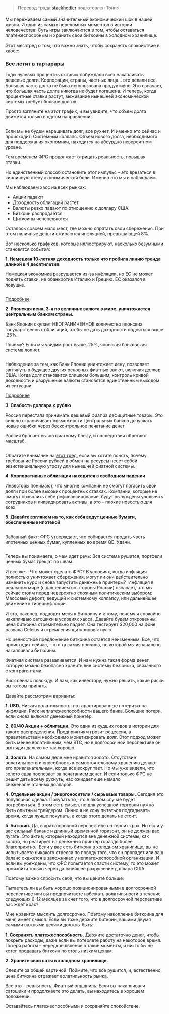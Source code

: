  >  Перевод трэда [stackhodler](https://twitter.com/stackhodler) подготовлен Тони⚡️

Мы переживаем самый значительный экономический шок в нашей жизни. И один из самых переломных моментов в истории человечества. Суть игры заключаются в том, чтобы оставаться платежеспособным и хранить свои биткоины в холодном хранилище.

Этот мегатред о том, что важно знать, чтобы сохранять спокойствие в хаосе:

<h3 id="%D0%B2%D1%81%D0%B5-%D0%BB%D0%B5%D1%82%D0%B8%D1%82-%D0%B2-%D1%82%D0%B0%D1%80%D1%82%D0%B0%D1%80%D0%B0%D1%80%D1%8B">Все летит в тартарары</h3>

Годы нулевых процентных ставок побуждали всех накапливать дешевые долги. Корпорации, страны, частные лица... это делали все. Большая часть долга не была использована продуктивно. Это означает, что большая часть долга никогда не будет погашена. И теперь, когда процентные ставки растут, выживание нынешней экономической системы требует больше долгов.

Просто взгляните на этот график, и вы увидите, что объем долга движется только в одном направлении.

<figure class="kg-card kg-image-card"><img alt="" class="kg-image" loading="lazy" src="https://lh3.googleusercontent.com/Y4y7zJ2P0jyto2Fdp8VgugxaapaxOKVuFOWDAxp6SR1YNcNrHlpgOlOuL3yJucGMsh6yjxhRQyOawBQL5dxGcmk36dCwmyhsDmJRZkyJUEK1DVTlnyKVJ2Gsh2wnYpJe9RCXKnk9-c_2p7kQpQ"/></figure>

Если мы не будем наращивать долг, все рухнет. И именно это сейчас и происходит: Системный коллапс. Объем нового долга, необходимого для поддержания экономики, находится на абсурдно невероятном уровне.

Тем временем ФРС продолжает отрицать реальность, повышая ставки...

Но единственный способ остановить этот импульс – это врезаться в кирпичную стену экономической боли. Именно это мы и наблюдаем.

Мы наблюдаем хаос на всех рынках:

<!--kg-card-begin: markdown-->

*   Акции падают
*   Доходность облигаций растет
*   Валюты резко падают по отношению к доллару США.
*   Биткоин распродается
*   Щиткоины испепеляются

<!--kg-card-end: markdown-->

Осталось совсем мало мест, где можно спрятать свои сбережения. При этом наличные деньги сжираются инфляцией, превышающей 8%.

Вот несколько графиков, которые иллюстрируют, насколько безумными становятся события:

__1. Немецкая 10-летняя доходность только что пробила линию тренда длиной в 4 десятилетия.__

Немецкая экономика разрушается из-за инфляции, но ЕС не может поднять ставки, не обанкротив Италию и Грецию. ЕС оказался в ловушке.

<figure class="kg-card kg-image-card"><img alt="" class="kg-image" loading="lazy" src="https://lh3.googleusercontent.com/QALleELFpgiN9WwF4X5BhbafkQfUNLNoWUXbZCAXPfC6hrtqNDZpTQk0qvv1AaYX9rvkYmkg1ATbDYm27q2nkh1K8UL5OCza1SUeT5-3OA0mVo6geTrzFb1Hmmwv8EJWRT8d6u11wlT3Jg49Lg"/></figure>

[Подробнее](https://threadreaderapp.com/thread/1531552200425721859.html)

__2. Японская иена, 3-я по величине валюта в мире, уничтожается центральным банком страны.__

Банк Японии скупает НЕОГРАНИЧЕННОЕ количество японских государственных облигаций, чтобы не дать доходности подняться выше .25%.

Почему? Если мы увидим рост выше .25%, японская банковская система лопнет.

<figure class="kg-card kg-image-card"><img alt="" class="kg-image" loading="lazy" src="https://lh3.googleusercontent.com/A-yLISoLbby11lJk6m6ajNl5kJZzYpa1ocOp-vIiCRkVjqcK6q0DKgpaMXuakfZcJdT-m6gr7-gF0MHqvXik6VhEIZI7y5XH93Y4p-zcvRrf-4YhHVjshmev06f8Q8ZPUoPDPhXUF99JQnpuoQ"/></figure>

Наблюдение за тем, как Банк Японии уничтожает иену, позволяет заглянуть в будущее других основных фиатных валют, включая доллар США. Когда долг становится слишком большим, контроль кривой доходности и разрушение валюты становятся единственным выходом из ситуации.

[Подробнее](https://threadreaderapp.com/thread/1516755754526646276.html)

__3. Слабость доллара к рублю__

Россия перестала принимать дешевый фиат за дефицитные товары. Это сильно ограничивает возможности Центральных банков допускать новые ошибки через бесконтрольное печатание денег.

Россия бросает вызов фиатному блефу, и последствия обретают масштаб.

<figure class="kg-card kg-image-card"><img alt="" class="kg-image" loading="lazy" src="https://lh4.googleusercontent.com/-nDYqu02RcuLudtEUUZHxabvxGy16OIiVYRqpFZVtgTN2tmr-GkjDgeArh9z2dTVEhYpDGpC42_XaKaS9ftZRGZ2ZFA9SAMmJvveyNEsD6TWeF499FYE6V6VkVhh7Ihhc5hD8oUTkRLytqp9IQ"/></figure>

Обратите внимание на [этот тред](https://threadreaderapp.com/thread/1527572209199349760.html), если вы хотите понять, почему требование России рублей в обмен на ресурсы несет собой экзистенциальную угрозу для нынешней фиатной системы.

__4. Корпоративные облигации находятся в свободном падении__

Инвесторы понимают, что многие компании не смогут погасить свои долги при более высоких процентных ставках. Компании, которые не смогут позволить себе рефинансирование, будут вынуждены увольнять сотрудников и ликвидировать активы, а это – плохие новостью для всех.

__5. Давайте взглянем на то, как себя ведут ценные бумаги, обеспеченные ипотекой__

<figure class="kg-card kg-image-card"><img alt="" class="kg-image" loading="lazy" src="https://lh6.googleusercontent.com/QbsMbEsZ9XnOlD4b6zxj29DM0mwCZI1GFjdrhkDGyeWbaVMypLPUghOZmQPUjkkBIJIam5EyuXQ9lYlzBlbZo7fnqDbmIlK3EDXRXojHsbA7lA4gKPUiuAspqT5G2kbEX_XKcUHPLwj5SrZqCQ"/></figure>

Забавный факт: ФРС утверждает, что собирается продать часть ипотечных ценных бумаг, купленных во время QE. Удачи.

<figure class="kg-card kg-image-card"><img alt="" class="kg-image" loading="lazy" src="https://lh3.googleusercontent.com/lz4jnNDi5MEEUMA-2nraQFvFlhg-qdIsgn8WSYQeh51VCY9pZ0VF5cHzBTaUuXuRbKHAREUKMvXBdxIb3OfJLCoBHGAw2tR-5mI9HgHd4QtYXW072N-dwMHQcFqfPNn4LN-3lBEI8M1p57yEjA"/></figure>

Теперь вы понимаете, о чем идет речь: Вся система рушится, портфели ценных бумаг трещат по швам.

И все же... Что может сделать ФРС? В условиях, когда инфляция полностью уничтожает сбережения, могут ли они действительно изменить курс и снова запустить денежные принтеры? &nbsp;Инфляция в реальном мире (с давлением со стороны России) означает, что мы сейчас стоим перед невероятно сложным политическим выбором: Массовый дефолт, ведущий к системному коллапсу, или дальнейшее движение к гиперинфляции.

И это, наконец, подводит меня к Биткоину и к тому, почему я спокойно накапливаю сатошики в условиях хаоса. Давайте будем откровенны: цена биткоина стремительно падает. Она тестирует $20,000 на фоне развала Celcius и стремления щиткоинов к нулю.

Но ценностное предложение биткоина остается неизменным. Все, что происходит сейчас, – это та самая причина, по которой мы изначально накапливали биткоины.

Фиатная система разваливается. И нам нужна такая форма денег, которую можно безопасно хранить вне системы без риска, связанного с контрагентами.

Риск сейчас повсюду. И вам, как инвестору, нужно решить, какие риски вы готовы принять.

Давайте рассмотрим варианты:

__1. USD.__ Низкая волатильность, но гарантированные потери из-за инфляции. Риск неплатежеспособности вашего банка. Большие потери, если снова включат денежный принтер.

__2. 60/40 Акции + облигации.__ Это один из худших годов в истории для такого распределения. Предприятиям грозит рецессия, а правительствам необходимо монетизировать долг. Этот подход может быть менее волатильным, чем BTC, но в долгосрочной перспективе он выглядит далеко не так хорошо.

__3. Золото.__ На самом деле мне нравится золото. Отсутствие волатильности и способность к самостоятельному хранению делают его привлекательным, когда все вокруг тает. Но мы уже видели, что золото едва поспевает за печатанием денег. И если только ФРС не решит дать всему рухнуть, нас ожидает еще немало свеженапечатанных долларов.

__4. Отдельные акции / энергоносители / сырьевые товары.__ Сегодня это популярная сделка. Покупать то, что в любом случае будет потребляться. В этом есть смысл, но для успешной торговли нужно быть опытным трейдером. Лично я не хочу пытаться подгадывать время, когда лучше покупать, а когда этого делать не стоит.

__5. Биткоин.__ Да, в краткосрочной перспективе он терпит крах. Но если у вас сильный баланс и длинный временной горизонт, он не должен вас пугать. Это актив, который находится вне денежной системы, как золото, но реагирует на денежный принтер гораздо более благоприятно. &nbsp;Если у вас есть биткоин в холодном хранилище, вы не испытываете никакого стресса по поводу того, что он пропадет или ваш баланс окажется в заложниках у неплатежеспособной организации. И если вы убеждены, что ФРС попытается спасти систему, то это может произойти только через дальнейшее разрушение доллара США.

Поэтому важно спросить себя, что вы цените больше:

Пытаетесь ли вы быть хорошо позиционированными в долгосрочной перспективе или вы предпочитаете избежать волатильности в течение следующих 6-12 месяцев за счет того, что в долгосрочной перспективе вас ждет крах?

Мне нравится мыслить долгосрочно. Поэтому накопление биткоина для меня имеет смысл. Если вы тоже держите биткоин, вашими двумя самыми важными целями должны быть:

__1. Сохранять платежеспособность.__ Держите достаточно денег, чтобы покрыть расходы, даже если вы потеряете работу на некоторое время. Потеря работы – нередкое явление в такие моменты, и никто бы не хотел продавать биткоин по столь низким ценам.

__2. Храните свои саты в холодном хранилище.__

Следите за общей картиной. Поймите, что все рушится, и, естественно, цена биткоина отражает волатильность рынка.

Все это – реальность. Фиатный эндшпиль. Если вы накапливали сатошики и продолжаете это делать, вы находитесь в хорошем положении.

Оставайтесь платежеспособными и сохраняйте спокойствие.   
  